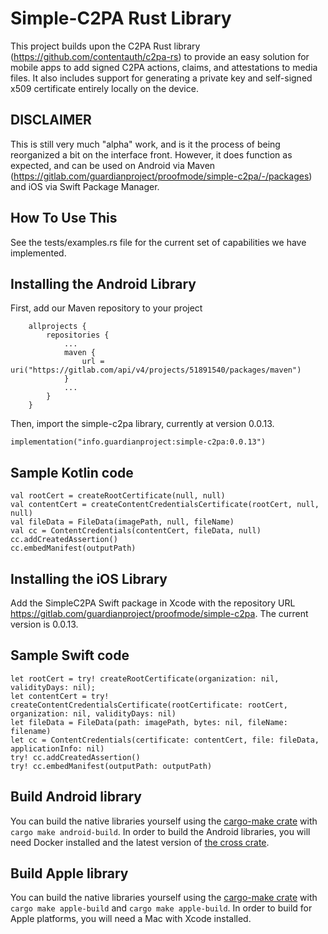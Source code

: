# Simple-C2PA Rust Library

This project builds upon the C2PA Rust library (https://github.com/contentauth/c2pa-rs) to provide an easy solution for mobile apps to add signed C2PA actions, claims, and attestations to media files. It also includes support for generating a private key and self-signed x509 certificate entirely locally on the device.

## DISCLAIMER

This is still very much "alpha" work, and is it the process of being reorganized a bit on the interface front. However, it does function as expected, and can be used on Android via Maven (https://gitlab.com/guardianproject/proofmode/simple-c2pa/-/packages) and iOS via Swift Package Manager.

## How To Use This

See the tests/examples.rs file for the current set of capabilities we have implemented.

## Installing the Android Library

First, add our Maven repository to your project

```
    allprojects {
    	repositories {
        	...
    		maven {
    			url = uri("https://gitlab.com/api/v4/projects/51891540/packages/maven")
    		}
           	...
        }
    }
```

Then, import the simple-c2pa library, currently at version 0.0.13.

`implementation("info.guardianproject:simple-c2pa:0.0.13")`

## Sample Kotlin code

```
val rootCert = createRootCertificate(null, null)
val contentCert = createContentCredentialsCertificate(rootCert, null, null)
val fileData = FileData(imagePath, null, fileName)
val cc = ContentCredentials(contentCert, fileData, null)
cc.addCreatedAssertion()
cc.embedManifest(outputPath)
```

## Installing the iOS Library

Add the SimpleC2PA Swift package in Xcode with the repository URL https://gitlab.com/guardianproject/proofmode/simple-c2pa. The current version is 0.0.13.

## Sample Swift code

```
let rootCert = try! createRootCertificate(organization: nil, validityDays: nil);
let contentCert = try! createContentCredentialsCertificate(rootCertificate: rootCert, organization: nil, validityDays: nil)
let fileData = FileData(path: imagePath, bytes: nil, fileName: filename)
let cc = ContentCredentials(certificate: contentCert, file: fileData, applicationInfo: nil)
try! cc.addCreatedAssertion()
try! cc.embedManifest(outputPath: outputPath)
```

## Build Android library

You can build the native libraries yourself using the [cargo-make crate](https://github.com/sagiegurari/cargo-make) with `cargo make android-build`. In order to build the Android libraries, you will need Docker installed and the latest version of [the cross crate](https://github.com/cross-rs/cross).

## Build Apple library

You can build the native libraries yourself using the [cargo-make crate](https://github.com/sagiegurari/cargo-make) with `cargo make apple-build` and `cargo make apple-build`. In order to build for Apple platforms, you will need a Mac with Xcode installed.
